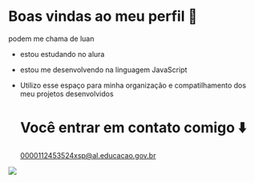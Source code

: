 # Boas vindas ao meu perfil 🤎

podem me chama de luan
- estou estudando no alura
- estou me desenvolvendo na linguagem JavaScript
- Utilizo esse espaço para minha organização e compatilhamento dos meu projetos desenvolvidos

  # Você entrar em contato comigo ⬇️

  0000112453524xsp@al.educacao.gov.br

![](https://media1.tenor.com/m/KBNVmNOnRacAAAAC/free_fire.gif)
